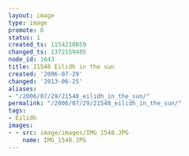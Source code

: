 ```yaml
---
layout: image
type: image
promote: 0
status: 1
created_ts: 1154210859
changed_ts: 1372159485
node_id: 1643
title: 21548 Eilidh in the sun
created: '2006-07-29'
changed: '2013-06-25'
aliases:
- "/2006/07/29/21548_eilidh_in_the_sun/"
permalink: "/2006/07/29/21548_eilidh_in_the_sun/"
tags:
- Eilidh
images:
- - src: image/images/IMG_1548.JPG
    name: IMG_1548.JPG
---
```


